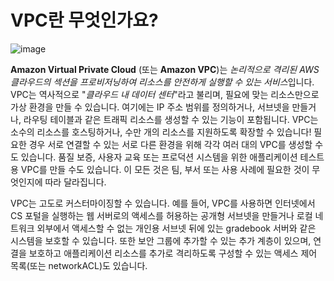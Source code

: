 VPC란 무엇인가요?
=

![image](https://github.com/user-attachments/assets/1345db15-6b9a-4fb6-a480-f362c964c592)

**Amazon Virtual Private Cloud** (또는 **Amazon VPC**)는 *논리적으로 격리된 AWS 클라우드의 섹션을 프로비저닝하여 리소스를 안전하게 실행할 수 있는 서비스*입니다.
VPC는 역사적으로 "_클라우드 내 데이터 센터_"라고 불리며, 필요에 맞는 리소스만으로 가상 환경을 만들 수 있습니다.
여기에는 IP 주소 범위를 정의하거나, 서브넷을 만들거나, 라우팅 테이블과 같은 트래픽 리소스를 생성할 수 있는 기능이 포함됩니다.
VPC는 소수의 리소스를 호스팅하거나, 수만 개의 리소스를 지원하도록 확장할 수 있습니다!
필요한 경우 서로 연결할 수 있는 서로 다른 환경을 위해 각각 여러 대의 VPC를 생성할 수도 있습니다.
품질 보증, 사용자 교육 또는 프로덕션 시스템을 위한 애플리케이션 테스트용 VPC를 만들 수도 있습니다.
이 모든 것은 팀, 부서 또는 사용 사례에 필요한 것이 무엇인지에 따라 달라집니다.

VPC는 고도로 커스터마이징할 수 있습니다.
예를 들어, VPC를 사용하면 인터넷에서 CS 포털을 실행하는 웹 서버로의 액세스를 허용하는 공개형 서브넷을 만들거나 로컬 네트워크 외부에서 액세스할 수 없는 개인용 서브넷 뒤에 있는 gradebook 서버와 같은 시스템을 보호할 수 있습니다.
또한 보안 그룹에 추가할 수 있는 추가 계층이 있으며, 연결을 보호하고 애플리케이션 리소스를 추가로 격리하도록 구성할 수 있는 액세스 제어 목록(또는 networkACL)도 있습니다.
